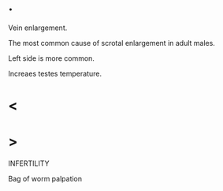 # .

Vein enlargement.

The most common cause of scrotal enlargement in adult males.

Left side is more common.

Increaes testes temperature.

# <

# >

INFERTILITY

Bag of worm palpation
